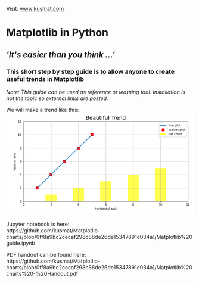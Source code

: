 Visit: www.kusmat.com

# Matplotlib in Python
## _'It's easier than you think ...'_ 

### This short step by step guide is to allow anyone to create useful trends in Matplotlib
_Note: This guide can be used as reference or learning tool. Installation is not the topic so external links are posted._

We will make a trend like this: <img src="https://github.com/kusmat/Matplotlib-charts/blob/0ff8a9bc2cecaf298c88de26de15347891c034a1/Figure%201.%20Full%20trend.png">
<p>
Jupyter notebook is here:<br> https://github.com/kusmat/Matplotlib-charts/blob/0ff8a9bc2cecaf298c88de26de15347891c034a1/Matplotlib%20guide.ipynb<p>
PDF handout can be found here: <br>https://github.com/kusmat/Matplotlib-charts/blob/0ff8a9bc2cecaf298c88de26de15347891c034a1/Matplotlib%20charts%20-%20Handout.pdf
